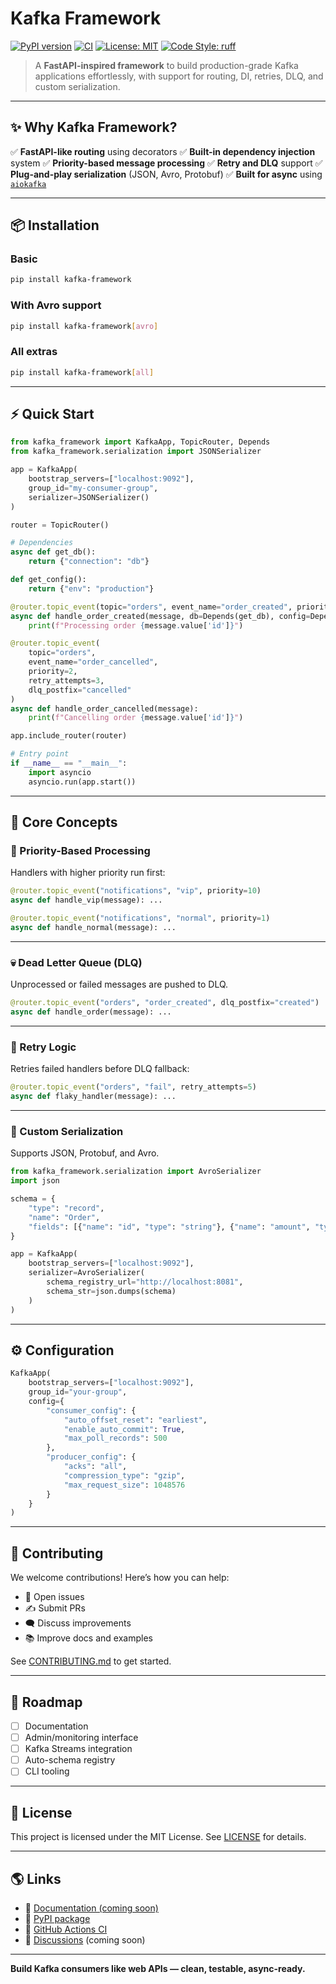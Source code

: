 # Kafka Framework

[![PyPI version](https://img.shields.io/pypi/v/kafka-framework?color=blue)](https://pypi.org/project/kafka-framework/)
[![CI](https://github.com/ahdhani/kafka-framework/actions/workflows/ci.yml/badge.svg)](https://github.com/hani0x/kafka-framework/actions/workflows/ci.yml)
[![License: MIT](https://img.shields.io/badge/License-MIT-yellow.svg)](https://opensource.org/licenses/MIT)
[![Code Style: ruff](https://img.shields.io/badge/style-ruff-blue)](https://github.com/astral-sh/ruff)

> A **FastAPI-inspired framework** to build production-grade Kafka applications effortlessly, with support for routing, DI, retries, DLQ, and custom serialization.

---

## ✨ Why Kafka Framework?

✅ **FastAPI-like routing** using decorators
✅ **Built-in dependency injection** system
✅ **Priority-based message processing**
✅ **Retry and DLQ** support
✅ **Plug-and-play serialization** (JSON, Avro, Protobuf)
✅ **Built for async** using [`aiokafka`](https://github.com/aio-libs/aiokafka)

---

## 📦 Installation

### Basic

```bash
pip install kafka-framework
```

### With Avro support

```bash
pip install kafka-framework[avro]
```

### All extras

```bash
pip install kafka-framework[all]
```

---

## ⚡ Quick Start

```python
from kafka_framework import KafkaApp, TopicRouter, Depends
from kafka_framework.serialization import JSONSerializer

app = KafkaApp(
    bootstrap_servers=["localhost:9092"],
    group_id="my-consumer-group",
    serializer=JSONSerializer()
)

router = TopicRouter()

# Dependencies
async def get_db():
    return {"connection": "db"}

def get_config():
    return {"env": "production"}

@router.topic_event(topic="orders", event_name="order_created", priority=1)
async def handle_order_created(message, db=Depends(get_db), config=Depends(get_config)):
    print(f"Processing order {message.value['id']}")

@router.topic_event(
    topic="orders",
    event_name="order_cancelled",
    priority=2,
    retry_attempts=3,
    dlq_postfix="cancelled"
)
async def handle_order_cancelled(message):
    print(f"Cancelling order {message.value['id']}")

app.include_router(router)

# Entry point
if __name__ == "__main__":
    import asyncio
    asyncio.run(app.start())
```

---

## 🧹 Core Concepts

### 🔁 Priority-Based Processing

Handlers with higher priority run first:

```python
@router.topic_event("notifications", "vip", priority=10)
async def handle_vip(message): ...

@router.topic_event("notifications", "normal", priority=1)
async def handle_normal(message): ...
```

---

### 💀 Dead Letter Queue (DLQ)

Unprocessed or failed messages are pushed to DLQ.

```python
@router.topic_event("orders", "order_created", dlq_postfix="created")
async def handle_order(message): ...
```

---

### 🧪 Retry Logic

Retries failed handlers before DLQ fallback:

```python
@router.topic_event("orders", "fail", retry_attempts=5)
async def flaky_handler(message): ...
```

---

### 🧬 Custom Serialization

Supports JSON, Protobuf, and Avro.

```python
from kafka_framework.serialization import AvroSerializer
import json

schema = {
    "type": "record",
    "name": "Order",
    "fields": [{"name": "id", "type": "string"}, {"name": "amount", "type": "double"}]
}

app = KafkaApp(
    bootstrap_servers=["localhost:9092"],
    serializer=AvroSerializer(
        schema_registry_url="http://localhost:8081",
        schema_str=json.dumps(schema)
    )
)
```

---

## ⚙️ Configuration

```python
KafkaApp(
    bootstrap_servers=["localhost:9092"],
    group_id="your-group",
    config={
        "consumer_config": {
            "auto_offset_reset": "earliest",
            "enable_auto_commit": True,
            "max_poll_records": 500
        },
        "producer_config": {
            "acks": "all",
            "compression_type": "gzip",
            "max_request_size": 1048576
        }
    }
)
```

---

## 🤝 Contributing

We welcome contributions! Here’s how you can help:

* 🤛 Open issues
* ✍️ Submit PRs
* 🗨️ Discuss improvements
* 📚 Improve docs and examples

See [CONTRIBUTING.md](./CONTRIBUTING.md) to get started.

---

## 🧭 Roadmap

* [ ] Documentation
* [ ] Admin/monitoring interface
* [ ] Kafka Streams integration
* [ ] Auto-schema registry
* [ ] CLI tooling

---

## 📄 License

This project is licensed under the MIT License. See [LICENSE](./LICENSE) for details.

---

## 🌎 Links

* 📘 [Documentation (coming soon)](https://github.com/ahdhani/kafka-framework/wiki)
* 🐍 [PyPI package](https://pypi.org/project/kafka-framework/)
* 🔧 [GitHub Actions CI](https://github.com/ahdhani/kafka-framework/actions)
* 💬 [Discussions](https://github.com/ahdhani/kafka-framework/discussions) (coming soon)

---

**Build Kafka consumers like web APIs — clean, testable, async-ready.**
